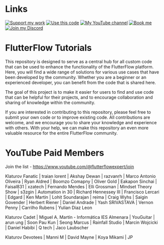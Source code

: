 # Links

[![Support my work](https://img.shields.io/badge/-Support%20my%20work-purple?style=for-the-badge&logo=github-sponsors&logoColor=white)](https://github.com/sponsors/bulgariamitko) [![Use this code](https://img.shields.io/badge/-Use%20this%20code-blue?style=for-the-badge&logo=Github)](https://bulgariamitko.github.io/flutterflowtutorials/) [![My YouTube channel](https://img.shields.io/badge/-YouTube-red?style=for-the-badge&logo=youtube&logoColor=white)](https://youtube.com/@flutterflowexpert) [![Book me](https://img.shields.io/badge/-Book%20me-green?style=for-the-badge&logo=googlecalendar&logoColor=white)](https://calendly.com/bulgaria_mitko) [![Join my Discord](https://img.shields.io/badge/-Join%20my%20Discord-orange?style=for-the-badge&logo=discord&logoColor=white)](https://discord.gg/ERDVFBkJmY)


# FlutterFlow Tutorials

This repository is designed to serve as a central hub for all custom code that can be used to enhance the functionality of the FlutterFlow platform. Here, you will find a wide range of solutions for various use cases that have been developed by the community. Whether you are a beginner or an experienced developer, you can benefit from the code that is shared here.

The goal of this project is to make it easier for users to find and use code that can be helpful for their projects, and to encourage collaboration and sharing of knowledge within the community.

If you are interested in contributing to this repository, please feel free to submit your own code or to improve existing code. All contributions are welcome, and we encourage you to share your knowledge and experience with others. With your help, we can make this repository an even more valuable resource for the entire FlutterFlow community.

# YouTube Paid Members

Join the list - https://www.youtube.com/@flutterflowexpert/join

Klaturov Fanatic
| traian lorent
| Akshay Dewan
| razvanrh
| Marco Antonio Oliveira
| Ryan Aldred
| Boomzo Comapny
| Oliver Gold
| Eakapon Sinchai
| Faisal831
| xzatech
| Fernando Mendes
| Elli Grossman
| Mindset Theory Show
| s3zgin
| Automation in 30
| Richard Hennessey III
| Francisco Lercari
| Edgard
| Ken Martin
| Lohit Soundarajan
| reima
| Craig Wyhs
| Saigin Govender
| Herbert Riener
| Daniel Andrade
| Yash SRIVASTAVA
| Vernon Penny
| Carrilho Rubens
| Yulian Diaz Leon

Klaturov Cadet
| Miguel A. Martín - Informática IES Almenara
| YouGuitar
| arun ung
| Soon Pau Kun
| Seong Marcus
| Rainfall Studio
| Marcin Wojcicki
| Daniel Habibi
| Q tech
| Jaco Laubscher

Klaturov Devotees
| Manni M
| David Mayne
| Koya Mikami
| JP
